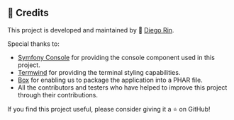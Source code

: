 ## 🙏 Credits

This project is developed and maintained by 🥷 [Diego Rin](https://diego.ninja).

Special thanks to:

- [Symfony Console](https://symfony.com/doc/current/components/console.html) for providing the console component used in this project.
- [Termwind](https://github.com/nunomaduro/termwind) for providing the terminal styling capabilities.
- [Box](https://box-project.github.io/box/) for enabling us to package the application into a PHAR file.
- All the contributors and testers who have helped to improve this project through their contributions.

If you find this project useful, please consider giving it a ⭐ on GitHub!
